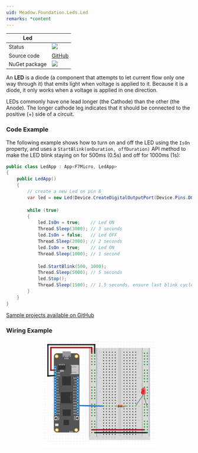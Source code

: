 ```yaml
---
uid: Meadow.Foundation.Leds.Led
remarks: *content
---
```


| Led         |             |
|-------------|-------------|
| Status      | <img src="https://img.shields.io/badge/Working-brightgreen" style="width: auto; height: -webkit-fill-available;" /> |
| Source code | [GitHub](https://github.com/WildernessLabs/Meadow.Foundation/tree/master/Source/Meadow.Foundation.Core/Leds/) |
| NuGet package | <a href="https://www.nuget.org/packages/Meadow.Foundation/" target="_blank"><img src="https://img.shields.io/nuget/v/Meadow.Foundation.svg?label=Meadow.Foundation" style="width: auto; height: -webkit-fill-available;" /></a> |

An **LED** is a diode (a component that attempts to let current flow only one way through it) that emits light when voltage is applied to it. Because it is a diode, it only works when a voltage is applied in one direction. 

LEDs commonly have one lead longer (the Cathode) than the other (the Anode). The longer cathode leg indicates that it should be connected to the positive (+) side of a circuit.

### Code Example

The following example shows how to turn on and off the LED using the `IsOn` property, and uses a `StartBlink(onDuration, offDuration)` API method to make the LED blink staying on for 500ms (0.5s) and off for 1000ms (1s):

```csharp
public class LedApp : App<F7Micro, LedApp>
{
    public LedApp()
    {
        // create a new Led on pin 8
        var led = new Led(Device.CreateDigitalOutputPort(Device.Pins.D08));

        while (true)
        {
            led.IsOn = true;    // Led ON
            Thread.Sleep(3000); // 3 seconds
            led.IsOn = false;   // Led OFF
            Thread.Sleep(2000); // 2 seconds
            led.IsOn = true;    // Led ON
            Thread.Sleep(1000); // 1 second

            led.StartBlink(500, 1000);
            Thread.Sleep(5000); // 5 seconds
            led.Stop();
            Thread.Sleep(1500); // 1.5 seconds, ensure last blink cycle is complete
        }
    }
}
```

[Sample projects available on GitHub](https://github.com/WildernessLabs/Meadow.Foundation/tree/master/Source/Meadow.Foundation.Core.Samples) 

### Wiring Example

<img src="../../API_Assets/Meadow.Foundation.Leds.Led/Led_Fritzing.svg" 
    style="width: 60%; display: block; margin-left: auto; margin-right: auto;" />